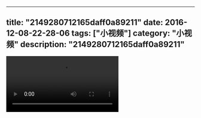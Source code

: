 
---
title: "2149280712165daff0a89211"
date: 2016-12-08-22-28-06
tags: ["小视频"]
category: "小视频"
description: "2149280712165daff0a89211"
---
<video src="http://ohtsqip0g.bkt.clouddn.com/2149280712165daff0a89211.mp4" controls="controls"></video>
